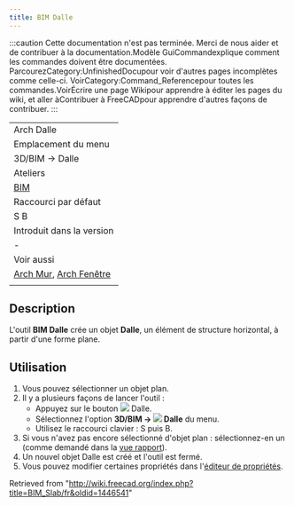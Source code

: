 ```yaml
---
title: BIM Dalle
---
```

:::caution
Cette documentation n'est pas terminée. Merci de nous aider et de contribuer à la documentation.Modèle GuiCommandexplique comment les commandes doivent être documentées. ParcourezCategory:UnfinishedDocupour voir d'autres pages incomplètes comme celle-ci. VoirCategory:Command\_Referencepour toutes les commandes.VoirÉcrire une page Wikipour apprendre à éditer les pages du wiki, et aller àContribuer à FreeCADpour apprendre d'autres façons de contribuer.
:::

|  |
| --- |
| Arch Dalle |
| Emplacement du menu |
| 3D/BIM → Dalle |
| Ateliers |
| [BIM](/BIM_Workbench/fr "BIM Workbench/fr") |
| Raccourci par défaut |
| S B |
| Introduit dans la version |
| - |
| Voir aussi |
| [Arch Mur](/Arch_Wall/fr "Arch Wall/fr"), [Arch Fenêtre](/Arch_Window/fr "Arch Window/fr") |
|  |

## Description

L'outil **BIM Dalle** crée un objet **Dalle**, un élément de structure horizontal, à partir d'une forme plane.

## Utilisation

1. Vous pouvez sélectionner un objet plan.
2. Il y a plusieurs façons de lancer l'outil :
   * Appuyez sur le bouton ![](/images/BIM_Slab.svg) Dalle.
   * Sélectionnez l'option **3D/BIM → ![](/images/BIM_Slab.svg) Dalle** du menu.
   * Utilisez le raccourci clavier : S puis B.
3. Si vous n'avez pas encore sélectionné d'objet plan : sélectionnez-en un (comme demandé dans la [vue rapport](/Report_view/fr "Report view/fr")).
4. Un nouvel objet Dalle est créé et l'outil est fermé.
5. Vous pouvez modifier certaines propriétés dans l'[éditeur de propriétés](/Property_editor/fr "Property editor/fr").

Retrieved from "<http://wiki.freecad.org/index.php?title=BIM_Slab/fr&oldid=1446541>"